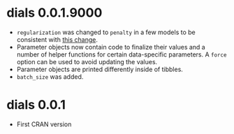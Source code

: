 # dials 0.0.1.9000

* `regularization` was changed to `penalty` in a few models to be consistent with [this change](tidymodels/model-implementation-principles@08d3afd). 
* Parameter objects now contain code to finalize their values and a number of helper functions for certain data-specific parameters. A `force` option can be used to avoid updating the values.  
* Parameter objects are printed differently inside of tibbles. 
* `batch_size` was added. 

# dials 0.0.1

* First CRAN version
